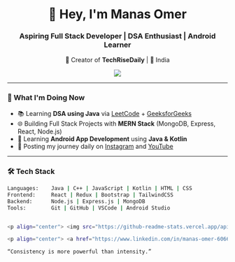 <h1 align="center">👋 Hey, I'm Manas Omer</h1>
<h3 align="center">Aspiring Full Stack Developer | DSA Enthusiast | Android Learner</h3>

<p align="center">
  🔧 Creator of <b>TechRiseDaily</b> | 📍 India  
</p>

<p align="center">
  <img src="https://readme-typing-svg.herokuapp.com?color=00ADB5&center=true&width=1000&lines=Learning+DSA+in+Java+%F0%9F%92%BB;Full+Stack+MERN+Development+🌐;Android+Development+with+Java+%26+Kotlin+📱;Documenting+my+Tech+Journey+daily+%F0%9F%93%9A;Welcome+to+TechRiseDaily+🚀" />
</p>

---

### 🚀 What I'm Doing Now

- 📚 Learning **DSA using Java** via [LeetCode](https://leetcode.com) + [GeeksforGeeks](https://geeksforgeeks.org)
- 🌐 Building Full Stack Projects with **MERN Stack** (MongoDB, Express, React, Node.js)
- 📱 Learning **Android App Development** using **Java & Kotlin**
- 📸 Posting my journey daily on [Instagram](https://instagram.com/TechRiseDaily) and [YouTube](https://youtube.com/@TechRiseDaily)

---

### 🛠 Tech Stack

```bash
Languages:    Java | C++ | JavaScript | Kotlin | HTML | CSS
Frontend:     React | Redux | Bootstrap | TailwindCSS
Backend:      Node.js | Express.js | MongoDB
Tools:        Git | GitHub | VSCode | Android Studio


<p align="center"> <img src="https://github-readme-stats.vercel.app/api?username=manasomer0902&show_icons=true&theme=radical" height="165"/> <img src="https://github-readme-stats.vercel.app/api/top-langs/?username=manasomer0902&layout=compact&theme=tokyonight" height="165"/> </p> <p align="center"> <img src="https://github-readme-streak-stats.herokuapp.com/?user=manasomer0902&theme=radical" /> </p>

<p align="center"> <a href="https://www.linkedin.com/in/manas-omer-6066b5287?utm_source=share&utm_campaign=share_via&utm_content=profile&utm_medium=ios_app"> <img src="https://img.shields.io/badge/LinkedIn-%230077B5?style=for-the-badge&logo=linkedin&logoColor=white" /> </a> <a href="https://github.com/manasomer0902"> <img src="https://img.shields.io/badge/GitHub-%23121011?style=for-the-badge&logo=github&logoColor=white" /> </a> <a href="https://youtube.com/@TechRiseDaily"> <img src="https://img.shields.io/badge/YouTube-%23FF0000?style=for-the-badge&logo=youtube&logoColor=white" /> </a> <a href="https://instagram.com/TechRiseDaily"> <img src="https://img.shields.io/badge/Instagram-%23E4405F?style=for-the-badge&logo=instagram&logoColor=white" /> </a> </p>

“Consistency is more powerful than intensity.”

